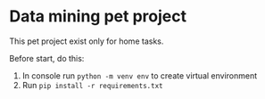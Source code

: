 # Data mining pet project

This pet project exist only for home tasks.

Before start, do this:
1. In console run <code>python -m venv env</code> to create virtual environment
2. Run <code>pip install -r requirements.txt</code>